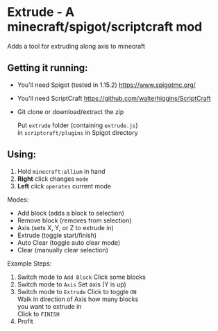 # Extrude - A minecraft/spigot/scriptcraft mod
Adds a tool for extruding along axis to minecraft

## Getting it running:

- You'll need Spigot (tested in 1.15.2)
  https://www.spigotmc.org/


- You'll need ScriptCraft
  https://github.com/walterhiggins/ScriptCraft

- Git clone or download/extract the zip

  Put `extrude` folder (containing `extrude.js`) <br/>
  in `scriptcraft/plugins` in Spigot directory

## Using:
1. Hold `minecraft:allium` in hand
2. **Right** click changes `mode`
3. **Left** click `operates` current mode

Modes:
- Add block (adds a block to selection)
- Remove block (removes from selection)
- Axis (sets X, Y, or Z to extrude in)
- Extrude (toggle start/finish)
- Auto Clear (toggle auto clear mode)
- Clear (manually clear selection)

Example Steps:
1. Switch mode to `Add Block`
  Click some blocks
3. Switch mode to `Axis`
  Set axis (Y is up)
4. Switch mode to `Extrude`
  Click to toggle `ON`<br>
  Walk in direction of Axis how many blocks<br>
  you want to extrude in<br>
  Click to `FINISH`
5. Profit